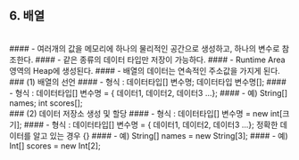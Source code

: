## 6. 배열
<br>
#### - 여러개의 값을 메모리에 하나의 물리적인 공간으로 생성하고, 하나의 변수로 참조한다.
#### - 같은 종류의 데이터 타입만 저장이 가능하다.
#### - Runtime Area 영역의 Heap에 생성된다.
#### - 배열의 데이터는 연속적인 주소값을 가지게 된다.
<br>
### (1) 배열의 선언
#### - 형식 : 데이터타입[] 변수명;  데이터타입 변수명[];
#### - 형식 : 데이터타입[] 변수명 = { 데이터1, 데이터2, 데이터3 ...};
#### - 예) String[] names;	int scores[];
<br>
### (2) 데이터 저장소 생성 및 할당
#### - 형식 : 데이터타입[] 변수명 = new int[크기];
#### - 형식 : 데이터타입[] 변수명 = { 데이터1, 데이터2, 데이터3 ...};	정확한 데이터를 알고 있는 경우 {}
#### - 예) String[] names = new String[3];
#### - 예) Int[] scores = new Int[2];